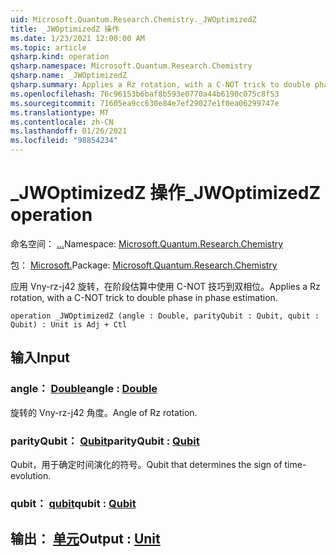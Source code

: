```yaml
---
uid: Microsoft.Quantum.Research.Chemistry._JWOptimizedZ
title: _JWOptimizedZ 操作
ms.date: 1/23/2021 12:00:00 AM
ms.topic: article
qsharp.kind: operation
qsharp.namespace: Microsoft.Quantum.Research.Chemistry
qsharp.name: _JWOptimizedZ
qsharp.summary: Applies a Rz rotation, with a C-NOT trick to double phase in phase estimation.
ms.openlocfilehash: 76c96153b6baf8b593e0770a44b6190c075c8f53
ms.sourcegitcommit: 71605ea9cc630e84e7ef29027e1f0ea06299747e
ms.translationtype: MT
ms.contentlocale: zh-CN
ms.lasthandoff: 01/26/2021
ms.locfileid: "98854234"
---
```

# <a name="_jwoptimizedz-operation"></a><span data-ttu-id="9143a-102">_JWOptimizedZ 操作</span><span class="sxs-lookup"><span data-stu-id="9143a-102">_JWOptimizedZ operation</span></span>

<span data-ttu-id="9143a-103">命名空间： [...](xref:Microsoft.Quantum.Research.Chemistry)</span><span class="sxs-lookup"><span data-stu-id="9143a-103">Namespace: [Microsoft.Quantum.Research.Chemistry](xref:Microsoft.Quantum.Research.Chemistry)</span></span>

<span data-ttu-id="9143a-104">包： [Microsoft.](https://nuget.org/packages/Microsoft.Quantum.Research.Chemistry)</span><span class="sxs-lookup"><span data-stu-id="9143a-104">Package: [Microsoft.Quantum.Research.Chemistry](https://nuget.org/packages/Microsoft.Quantum.Research.Chemistry)</span></span>


<span data-ttu-id="9143a-105">应用 Vny-rz-j42 旋转，在阶段估算中使用 C-NOT 技巧到双相位。</span><span class="sxs-lookup"><span data-stu-id="9143a-105">Applies a Rz rotation, with a C-NOT trick to double phase in phase estimation.</span></span>

```qsharp
operation _JWOptimizedZ (angle : Double, parityQubit : Qubit, qubit : Qubit) : Unit is Adj + Ctl
```


## <a name="input"></a><span data-ttu-id="9143a-106">输入</span><span class="sxs-lookup"><span data-stu-id="9143a-106">Input</span></span>

### <a name="angle--double"></a><span data-ttu-id="9143a-107">angle： [Double](xref:microsoft.quantum.lang-ref.double)</span><span class="sxs-lookup"><span data-stu-id="9143a-107">angle : [Double](xref:microsoft.quantum.lang-ref.double)</span></span>

<span data-ttu-id="9143a-108">旋转的 Vny-rz-j42 角度。</span><span class="sxs-lookup"><span data-stu-id="9143a-108">Angle of Rz rotation.</span></span>


### <a name="parityqubit--qubit"></a><span data-ttu-id="9143a-109">parityQubit： [Qubit](xref:microsoft.quantum.lang-ref.qubit)</span><span class="sxs-lookup"><span data-stu-id="9143a-109">parityQubit : [Qubit](xref:microsoft.quantum.lang-ref.qubit)</span></span>

<span data-ttu-id="9143a-110">Qubit，用于确定时间演化的符号。</span><span class="sxs-lookup"><span data-stu-id="9143a-110">Qubit that determines the sign of time-evolution.</span></span>


### <a name="qubit--qubit"></a><span data-ttu-id="9143a-111">qubit： [qubit](xref:microsoft.quantum.lang-ref.qubit)</span><span class="sxs-lookup"><span data-stu-id="9143a-111">qubit : [Qubit](xref:microsoft.quantum.lang-ref.qubit)</span></span>





## <a name="output--unit"></a><span data-ttu-id="9143a-112">输出： [单元](xref:microsoft.quantum.lang-ref.unit)</span><span class="sxs-lookup"><span data-stu-id="9143a-112">Output : [Unit](xref:microsoft.quantum.lang-ref.unit)</span></span>

